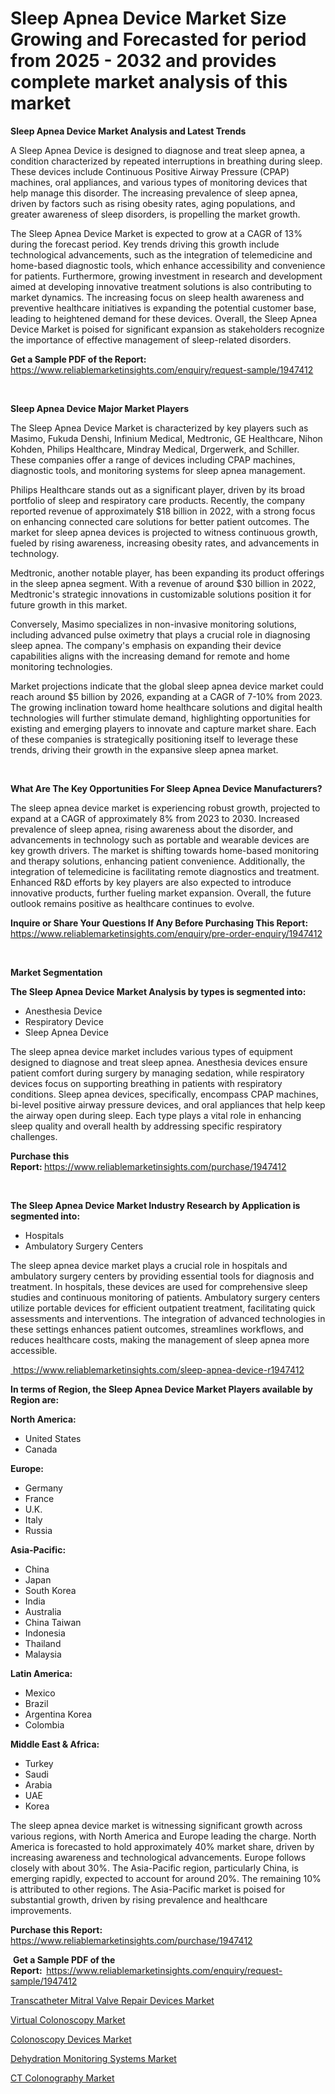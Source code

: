 <p><h1>Sleep Apnea Device Market Size Growing and Forecasted for period from 2025 - 2032 and provides complete market analysis of this market</h1></p><p><strong>Sleep Apnea Device Market Analysis and Latest Trends</strong></p>
<p><p>A Sleep Apnea Device is designed to diagnose and treat sleep apnea, a condition characterized by repeated interruptions in breathing during sleep. These devices include Continuous Positive Airway Pressure (CPAP) machines, oral appliances, and various types of monitoring devices that help manage this disorder. The increasing prevalence of sleep apnea, driven by factors such as rising obesity rates, aging populations, and greater awareness of sleep disorders, is propelling the market growth.</p><p>The Sleep Apnea Device Market is expected to grow at a CAGR of 13% during the forecast period. Key trends driving this growth include technological advancements, such as the integration of telemedicine and home-based diagnostic tools, which enhance accessibility and convenience for patients. Furthermore, growing investment in research and development aimed at developing innovative treatment solutions is also contributing to market dynamics. The increasing focus on sleep health awareness and preventive healthcare initiatives is expanding the potential customer base, leading to heightened demand for these devices. Overall, the Sleep Apnea Device Market is poised for significant expansion as stakeholders recognize the importance of effective management of sleep-related disorders.</p></p>
<p><strong>Get a Sample PDF of the Report:&nbsp;</strong> <a href="https://www.reliablemarketinsights.com/enquiry/request-sample/1947412?utm_campaign=2221&utm_medium=2&utm_source=Github&utm_content=ia&utm_term=03032025&utm_id=sleep-apnea-device">https://www.reliablemarketinsights.com/enquiry/request-sample/1947412</a></p>
<p>&nbsp;</p>
<p><strong>Sleep Apnea Device Major Market Players</strong></p>
<p><p>The Sleep Apnea Device Market is characterized by key players such as Masimo, Fukuda Denshi, Infinium Medical, Medtronic, GE Healthcare, Nihon Kohden, Philips Healthcare, Mindray Medical, Drgerwerk, and Schiller. These companies offer a range of devices including CPAP machines, diagnostic tools, and monitoring systems for sleep apnea management.</p><p>Philips Healthcare stands out as a significant player, driven by its broad portfolio of sleep and respiratory care products. Recently, the company reported revenue of approximately $18 billion in 2022, with a strong focus on enhancing connected care solutions for better patient outcomes. The market for sleep apnea devices is projected to witness continuous growth, fueled by rising awareness, increasing obesity rates, and advancements in technology.</p><p>Medtronic, another notable player, has been expanding its product offerings in the sleep apnea segment. With a revenue of around $30 billion in 2022, Medtronic's strategic innovations in customizable solutions position it for future growth in this market.</p><p>Conversely, Masimo specializes in non-invasive monitoring solutions, including advanced pulse oximetry that plays a crucial role in diagnosing sleep apnea. The company's emphasis on expanding their device capabilities aligns with the increasing demand for remote and home monitoring technologies.</p><p>Market projections indicate that the global sleep apnea device market could reach around $5 billion by 2026, expanding at a CAGR of 7-10% from 2023. The growing inclination toward home healthcare solutions and digital health technologies will further stimulate demand, highlighting opportunities for existing and emerging players to innovate and capture market share. Each of these companies is strategically positioning itself to leverage these trends, driving their growth in the expansive sleep apnea market.</p></p>
<p>&nbsp;</p>
<p><strong>What Are The Key Opportunities For Sleep Apnea Device Manufacturers?</strong></p>
<p><p>The sleep apnea device market is experiencing robust growth, projected to expand at a CAGR of approximately 8% from 2023 to 2030. Increased prevalence of sleep apnea, rising awareness about the disorder, and advancements in technology such as portable and wearable devices are key growth drivers. The market is shifting towards home-based monitoring and therapy solutions, enhancing patient convenience. Additionally, the integration of telemedicine is facilitating remote diagnostics and treatment. Enhanced R&D efforts by key players are also expected to introduce innovative products, further fueling market expansion. Overall, the future outlook remains positive as healthcare continues to evolve.</p></p>
<p><strong>Inquire or Share Your Questions If Any Before Purchasing This Report:</strong> <a href="https://www.reliablemarketinsights.com/enquiry/pre-order-enquiry/1947412?utm_campaign=2221&utm_medium=2&utm_source=Github&utm_content=ia&utm_term=03032025&utm_id=sleep-apnea-device">https://www.reliablemarketinsights.com/enquiry/pre-order-enquiry/1947412</a></p>
<p>&nbsp;</p>
<p><strong>Market Segmentation</strong></p>
<p><strong>The Sleep Apnea Device Market Analysis by types is segmented into:</strong></p>
<p><ul><li>Anesthesia Device</li><li>Respiratory Device</li><li>Sleep Apnea Device</li></ul></p>
<p><p>The sleep apnea device market includes various types of equipment designed to diagnose and treat sleep apnea. Anesthesia devices ensure patient comfort during surgery by managing sedation, while respiratory devices focus on supporting breathing in patients with respiratory conditions. Sleep apnea devices, specifically, encompass CPAP machines, bi-level positive airway pressure devices, and oral appliances that help keep the airway open during sleep. Each type plays a vital role in enhancing sleep quality and overall health by addressing specific respiratory challenges.</p></p>
<p><strong>Purchase this Report:&nbsp;</strong><a href="https://www.reliablemarketinsights.com/purchase/1947412?utm_campaign=2221&utm_medium=2&utm_source=Github&utm_content=ia&utm_term=03032025&utm_id=sleep-apnea-device">https://www.reliablemarketinsights.com/purchase/1947412</a></p>
<p>&nbsp;</p>
<p><strong>The Sleep Apnea Device Market Industry Research by Application is segmented into:</strong></p>
<p><ul><li>Hospitals</li><li>Ambulatory Surgery Centers</li></ul></p>
<p><p>The sleep apnea device market plays a crucial role in hospitals and ambulatory surgery centers by providing essential tools for diagnosis and treatment. In hospitals, these devices are used for comprehensive sleep studies and continuous monitoring of patients. Ambulatory surgery centers utilize portable devices for efficient outpatient treatment, facilitating quick assessments and interventions. The integration of advanced technologies in these settings enhances patient outcomes, streamlines workflows, and reduces healthcare costs, making the management of sleep apnea more accessible.</p></p>
<p><a href="https://www.reliablemarketinsights.com/sleep-apnea-device-r1947412?utm_campaign=2221&utm_medium=2&utm_source=Github&utm_content=ia&utm_term=03032025&utm_id=sleep-apnea-device">&nbsp;https://www.reliablemarketinsights.com/sleep-apnea-device-r1947412</a></p>
<p><strong>In terms of Region, the Sleep Apnea Device Market Players available by Region are:</strong></p>
<p>
    <p> <strong> North America: </strong>
        <ul>
            <li>United States</li>
            <li>Canada</li>
        </ul>
        </p> 
    <p> <strong> Europe: </strong>
        <ul>
            <li>Germany</li>
            <li>France</li>
            <li>U.K.</li>
            <li>Italy</li>
            <li>Russia</li>
        </ul>
        </p> 
    <p> <strong> Asia-Pacific: </strong>
        <ul>
            <li>China</li>
            <li>Japan</li>
            <li>South Korea</li>
            <li>India</li>
            <li>Australia</li>
            <li>China Taiwan</li>
            <li>Indonesia</li>
            <li>Thailand</li>
            <li>Malaysia</li>
        </ul>
        </p> 
    <p> <strong> Latin America: </strong>
        <ul>
            <li>Mexico</li>
            <li>Brazil</li>
            <li>Argentina Korea</li>
            <li>Colombia</li>
        </ul>
        </p> 
    <p> <strong> Middle East & Africa: </strong>
        <ul>
            <li>Turkey</li>
            <li>Saudi</li>
            <li>Arabia</li>
            <li>UAE</li>
            <li>Korea</li>
        </ul>
    </p>
    </p>
<p><p>The sleep apnea device market is witnessing significant growth across various regions, with North America and Europe leading the charge. North America is forecasted to hold approximately 40% market share, driven by increasing awareness and technological advancements. Europe follows closely with about 30%. The Asia-Pacific region, particularly China, is emerging rapidly, expected to account for around 20%. The remaining 10% is attributed to other regions. The Asia-Pacific market is poised for substantial growth, driven by rising prevalence and healthcare improvements.</p></p>
<p><strong>Purchase this Report: </strong><a href="https://www.reliablemarketinsights.com/purchase/1947412?utm_campaign=2221&utm_medium=2&utm_source=Github&utm_content=ia&utm_term=03032025&utm_id=sleep-apnea-device">https://www.reliablemarketinsights.com/purchase/1947412</a></p>
<p>&nbsp;<strong>Get a Sample PDF of the Report:&nbsp;&nbsp;</strong><a href="https://www.reliablemarketinsights.com/enquiry/request-sample/1947412?utm_campaign=2221&utm_medium=2&utm_source=Github&utm_content=ia&utm_term=03032025&utm_id=sleep-apnea-device">https://www.reliablemarketinsights.com/enquiry/request-sample/1947412</a></p>
<p><strong></strong></p>
<p><p><a href="https://github.com/merkinedry7b/Market-Research-Report-List-1/blob/main/transcatheter-mitral-valve-repair-devices-market.md?utm_campaign=2221&utm_medium=2&utm_source=Github&utm_content=ia&utm_term=03032025&utm_id=sleep-apnea-device">Transcatheter Mitral Valve Repair Devices Market</a></p><p><a href="https://github.com/nacrehuipie/Market-Research-Report-List-1/blob/main/virtual-colonoscopy-market.md?utm_campaign=2221&utm_medium=2&utm_source=Github&utm_content=ia&utm_term=03032025&utm_id=sleep-apnea-device">Virtual Colonoscopy Market</a></p><p><a href="https://github.com/wynonachirei9/Market-Research-Report-List-1/blob/main/colonoscopy-devices-market.md?utm_campaign=2221&utm_medium=2&utm_source=Github&utm_content=ia&utm_term=03032025&utm_id=sleep-apnea-device">Colonoscopy Devices Market</a></p><p><a href="https://github.com/forgazerbyjt/Market-Research-Report-List-1/blob/main/dehydration-monitoring-systems-market.md?utm_campaign=2221&utm_medium=2&utm_source=Github&utm_content=ia&utm_term=03032025&utm_id=sleep-apnea-device">Dehydration Monitoring Systems Market</a></p><p><a href="https://github.com/urticagebbia/Market-Research-Report-List-1/blob/main/ct-colonography-market.md?utm_campaign=2221&utm_medium=2&utm_source=Github&utm_content=ia&utm_term=03032025&utm_id=sleep-apnea-device">CT Colonography Market</a></p></p>